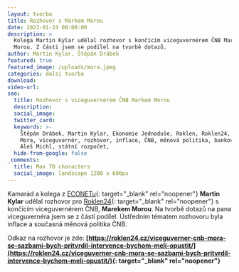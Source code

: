 ```yaml
---
layout: tvorba
title: Rozhovor s Markem Morou
date: 2023-01-24 00:00:00
description: >
  Kolega Martin Kylar udělal rozhovor s končícím viceguvernérem ČNB Markem
  Morou. Z části jsem se podílel na tvorbě dotazů.
author: Martin Kylar, Štěpán Drábek
featured: true
featured_image: /uploads/mora.jpeg
categories: dalsi tvorba
download:
video-url:
seo:
  title: Rozhovor s viceguvernérem ČNB Markem Morou
  description:
  social_image:
  twitter_card:
  keywords: >-
    Štěpán Drábek, Martin Kylar, Ekonomie Jednoduše, Roklen, Roklen24, Marek
    Mora, viceguvernér, rozhovor, inflace, ČNB, měnová politika, bankovní rada,
    Aleš Michl, státní rozpočet, 
  hide-from-google: false
_comments:
  title: Max 70 characters
  social_image: landscape 1200 x 600px
---
```

Kamarád a kolega z&nbsp;[ECONETu](https://eco-net.cz){: target="_blank" rel="noopener"}&nbsp;**Martin Kylar** udělal rozhovor pro [Roklen24](https://roklen24.cz/viceguverner-cnb-mora-se-sazbami-bych-pritvrdil-intervence-bychom-meli-opustit/){: target="_blank" rel="noopener"}&nbsp;s končícím viceguvernérem ČNB, **Marekem Morou**. Na tvorbě dotazů na pana viceguvernéra jsem se z části podílel. Ústředním tématem rozhovoru byla inflace a současná měnová politika ČNB.

Odkaz na rozhovor je zde:&nbsp;**[https://roklen24.cz/viceguverner-cnb-mora-se-sazbami-bych-pritvrdil-intervence-bychom-meli-opustit/](https://roklen24.cz/viceguverner-cnb-mora-se-sazbami-bych-pritvrdil-intervence-bychom-meli-opustit/){: target="_blank" rel="noopener"}**
